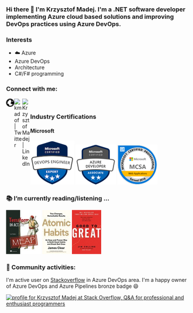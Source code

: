 ### Hi there 👋 I'm Krzysztof Madej. I'm a .NET software developer implementing Azure cloud based solutions and improving DevOps practices using Azure DevOps.


### Interests
- :cloud: Azure
- Azure DevOps
- Architecture
- C#/F# programming

### Connect with me:

[<img align="left" alt="thecodemanual.pl" width="22px" src="https://raw.githubusercontent.com/iconic/open-iconic/master/svg/globe.svg" />][website]
[<img align="left" alt="kmadof | Twitter" width="22px" src="https://cdn.jsdelivr.net/npm/simple-icons@v3/icons/twitter.svg" />][twitter]
[<img align="left" alt="Krzysztof Madej | LinkedIn" width="22px" src="https://cdn.jsdelivr.net/npm/simple-icons@v3/icons/linkedin.svg" />][linkedin]

<br />

### Industry Certifications
#### Microsoft
[<img src="Images/microsoft-certified-devops-engineer-expert.png">](https://www.youracclaim.com/badges/5c909d3a-fb3e-48a3-83f7-e041d4b646a2)
[<img src="Images/azure-developer-associate.png">](https://www.youracclaim.com/earner/earned/badge/91840ac8-442d-451d-8cfe-f3eb51cf9a4e)
[<img src="Images/MCSA_Web_Applications-01.png">](https://www.youracclaim.com/earner/earned/badge/147a6e05-89c1-44bd-8c1f-1d8667e1e7cd)

### :books: I’m currently reading/listening ...
[<img src="Images/books/Winkler-Terraform-MEAP-HI.png">](https://www.manning.com/books/terraform-in-action)
[<img src="Images/books/Clear-Atomic-Habits.jpg">](https://www.amazon.com/Atomic-Habits-Proven-Build-Break/dp/0735211299)
[<img src="Images/books/Collins-good-to-great.jpg">](https://www.amazon.com/Good-Great-Some-Companies-Others/dp/0066620996)

### 👯 Community activities:
I'm active user on [Stackoverflow](https://stackoverflow.com/users/2347999/krzysztof-madej) in Azure DevOps area. I'm a happy owner of Azure DevOps and Azure Pipelines bronze badge 😄

<a href="https://stackoverflow.com/users/2347999/krzysztof-madej"><img src="https://stackoverflow.com/users/flair/2347999.png" width="208" height="58" alt="profile for Krzysztof Madej at Stack Overflow, Q&amp;A for professional and enthusiast programmers" title="profile for Krzysztof Madej at Stack Overflow, Q&amp;A for professional and enthusiast programmers"></a>

<!--
**kmadof/kmadof** is a ✨ _special_ ✨ repository because its `README.md` (this file) appears on your GitHub profile.

Here are some ideas to get you started:

- 🔭 I’m currently working on ...
- 🌱 I’m currently learning ...
- 👯 I’m looking to collaborate on ...
- 🤔 I’m looking for help with ...
- 💬 Ask me about ...
- 📫 How to reach me: ...
- 😄 Pronouns: ...
- ⚡ Fun fact: ...
-->

[website]: http://thecodemanual.pl
[twitter]: https://twitter.com/kmadof
[linkedin]: https://www.linkedin.com/in/krzysztof-madej/